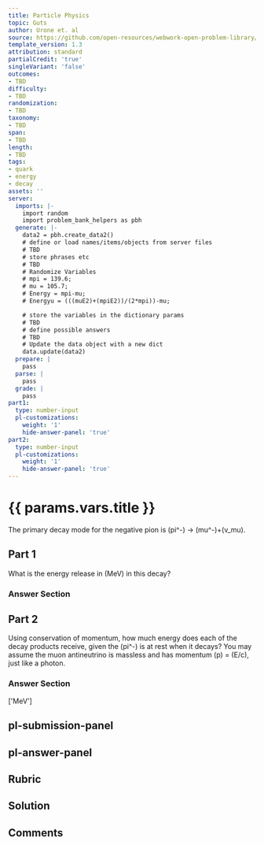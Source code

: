 ```yaml
---
title: Particle Physics
topic: Guts
author: Urone et. al
source: https://github.com/open-resources/webwork-open-problem-library/tree/master/Contrib/BrockPhysics/College_Physics_Urone/33.Particle_Physics/33-06.Guts/NU_U17-33-06-005.pg
template_version: 1.3
attribution: standard
partialCredit: 'true'
singleVariant: 'false'
outcomes:
- TBD
difficulty:
- TBD
randomization:
- TBD
taxonomy:
- TBD
span:
- TBD
length:
- TBD
tags:
- quark
- energy
- decay
assets: ''
server:
  imports: |-
    import random
    import problem_bank_helpers as pbh
  generate: |-
    data2 = pbh.create_data2()
    # define or load names/items/objects from server files
    # TBD
    # store phrases etc
    # TBD
    # Randomize Variables
    # mpi = 139.6;
    # mu = 105.7;
    # Energy = mpi-mu;
    # Energyu = (((muE2)+(mpiE2))/(2*mpi))-mu;

    # store the variables in the dictionary params
    # TBD
    # define possible answers
    # TBD
    # Update the data object with a new dict
    data.update(data2)
  prepare: |
    pass
  parse: |
    pass
  grade: |
    pass
part1:
  type: number-input
  pl-customizations:
    weight: '1'
    hide-answer-panel: 'true'
part2:
  type: number-input
  pl-customizations:
    weight: '1'
    hide-answer-panel: 'true'
---
```


# {{ params.vars.title }} 


The primary decay mode for the negative pion is (pi^-) &#8594; (mu^-)+(v_mu).

## Part 1 
What is the energy release in (MeV) in this decay? 


 ### Answer Section

## Part 2 
Using conservation of momentum, how much energy does each of the decay products receive, given the (pi^-) is at rest when it decays? You may assume the muon antineutrino is massless and has momentum (p) = (E/c), just like a photon. 


 ### Answer Section
['MeV']

## pl-submission-panel 


## pl-answer-panel 


## Rubric 


## Solution 


## Comments 


